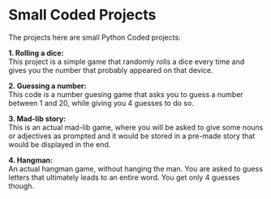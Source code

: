 # Small Coded Projects
The projects here are small Python Coded projects:

**1. Rolling a dice:**\
This project is a simple game that randomly rolls a dice every time and gives you the number that probably appeared on that device. 

**2. Guessing a number:**\
This code is a number guesing game that asks you to guess a number between 1 and 20, while giving you 4 guesses to do so. 

**3. Mad-lib story:**\
This is an actual mad-lib game, where you will be asked to give some nouns or adjectives as prompted and it would be stored in a 
pre-made story that would be displayed in the end. 

**4. Hangman:**\
An actual hangman game, without hanging the man. You are asked to guess letters that ultimately leads to an entire word. You get only 4 guesses though. 


